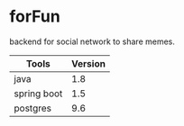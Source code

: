 # forFun

backend for social network to share memes.


| Tools | Version | 
| ---      |  ------  |
| java   | 1.8   |
| spring boot  | 1.5   |
| postgres   | 9.6   |

